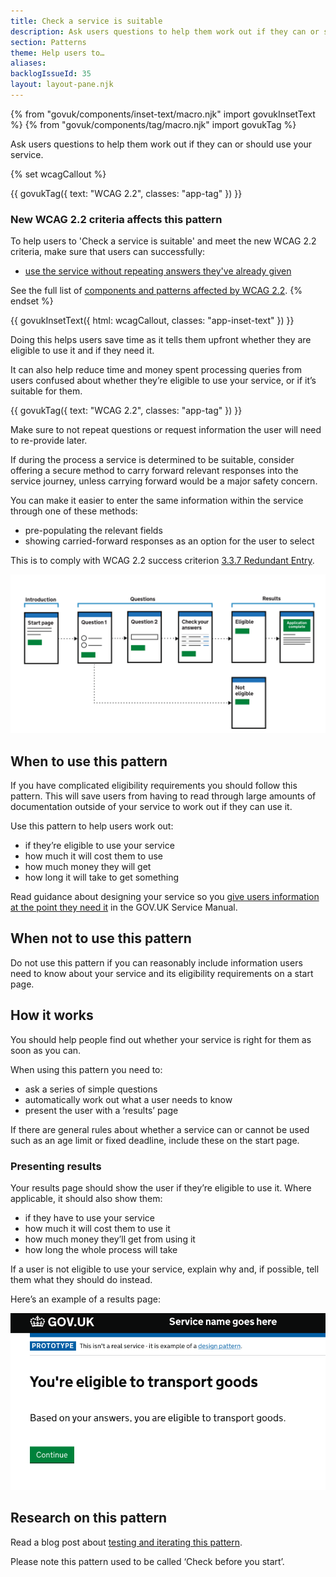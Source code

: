 ```yaml
---
title: Check a service is suitable
description: Ask users questions to help them work out if they can or should use your service
section: Patterns
theme: Help users to…
aliases:
backlogIssueId: 35
layout: layout-pane.njk
---
```


{% from "govuk/components/inset-text/macro.njk" import govukInsetText %}
{% from "govuk/components/tag/macro.njk" import govukTag %}

Ask users questions to help them work out if they can or should use your service.

{% set wcagCallout %}

{{ govukTag({
  text: "WCAG 2.2",
  classes: "app-tag"
}) }}

### New WCAG 2.2 criteria affects this pattern

To help users to 'Check a service is suitable' and meet the new WCAG 2.2 criteria, make sure that users can successfully:

- [use the service without repeating answers they've already given](/patterns/check-a-service-is-suitable/#wcag-avoid-repeating-questions)

See the full list of [components and patterns affected by WCAG 2.2](/accessibility/wcag-2.2/#components-and-patterns-affected-in-the-design-system).
{% endset %}

{{ govukInsetText({
  html: wcagCallout,
  classes: "app-inset-text"
}) }}

Doing this helps users save time as it tells them upfront whether they are eligible to use it and if they need it.

It can also help reduce time and money spent processing queries from users confused about whether they’re eligible to use your service, or if it’s suitable for them.

<div class="app-wcag-22" id="wcag-avoid-repeating-questions" role="note">
  {{ govukTag({
    text: "WCAG 2.2",
    classes: "app-tag"
  }) }}
  <p>Make sure to not repeat questions or request information the user will need to re-provide later.</p>
  <p>If during the process a service is determined to be suitable, consider offering a secure method to carry forward relevant responses into the service journey, unless carrying forward would be a major safety concern.</p>
  <p>You can make it easier to enter the same information within the service through one of these methods:</p>
  <ul>
    <li>pre-populating the relevant fields</li>
    <li>showing carried-forward responses as an option for the user to select</li>
  </ul>
  <p>This is to comply with WCAG 2.2 success criterion <a href="https://www.w3.org/WAI/WCAG22/Understanding/redundant-entry.html">3.3.7 Redundant Entry</a>.</p>
</div>

![‘Check a service is suitable’ flow diagram. Contains an introduction page followed by a series of simple questions. If at any point a user is deemed not eligible for the service they will be pointed to a page that explains why they are not eligible. Otherwise they will be presented an ‘application complete’ page. ](check-a-service-is-suitable-new.svg)

## When to use this pattern

If you have complicated eligibility requirements you should follow this pattern. This will save users from having to read through large amounts of documentation outside of your service to work out if they can use it.

Use this pattern to help users work out:

- if they’re eligible to use your service
- how much it will cost them to use
- how much money they will get
- how long it will take to get something

Read guidance about designing your service so you [give users information at the point they need it](https://www.gov.uk/service-manual/design/govuk-content-transactions) in the GOV.UK Service Manual.

## When not to use this pattern

Do not use this pattern if you can reasonably include information users need to know about your service and its eligibility requirements on a start page.

## How it works

You should help people find out whether your service is right for them as soon as you&nbsp;can.

When using this pattern you need to:

- ask a series of simple questions
- automatically work out what a user needs to know
- present the user with a ‘results’ page

If there are general rules about whether a service can or cannot be used such as an age limit or fixed deadline, include these on the start page.

### Presenting results

Your results page should show the user if they’re eligible to use it. Where applicable, it should also show them:

- if they have to use your service
- how much it will cost them to use it
- how much money they’ll get from using it
- how long the whole process will take

If a user is not eligible to use your service, explain why and, if possible, tell them what they should do instead.

Here’s an example of a results page:

![Screenshot of a results page, includes a heading that explains if the user is eligible, a summary of why, and a button to continue.](check-a-service-is-suitable-result.png)

## Research on this pattern

Read a blog post about [testing and iterating this pattern](https://designnotes.blog.gov.uk/2017/03/30/weve-published-the-check-before-you-start-pattern/).

Please note this pattern used to be called ‘Check before you start’.
